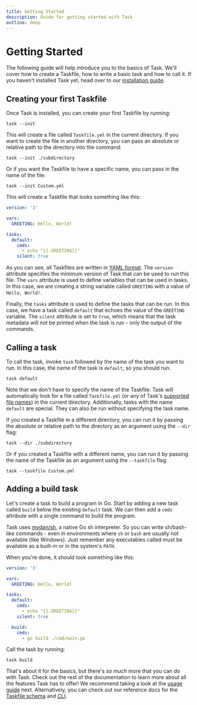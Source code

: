 ```yaml
---
title: Getting Started
description: Guide for getting started with Task
outline: deep
---
```


# Getting Started

The following guide will help introduce you to the basics of Task. We'll cover
how to create a Taskfile, how to write a basic task and how to call it. If you
haven't installed Task yet, head over to our
[installation guide](installation).

## Creating your first Taskfile

Once Task is installed, you can create your first Taskfile by running:

```shell
task --init
```

This will create a file called `Taskfile.yml` in the current directory. If you
want to create the file in another directory, you can pass an absolute or
relative path to the directory into the command:

```shell
task --init ./subdirectory
```

Or if you want the Taskfile to have a specific name, you can pass in the name of
the file:

```shell
task --init Custom.yml
```

This will create a Taskfile that looks something like this:

```yaml [Taskfile.yml]
version: '3'

vars:
  GREETING: Hello, World!

tasks:
  default:
    cmds:
      - echo "{{.GREETING}}"
    silent: true
```

As you can see, all Taskfiles are written in [YAML format](https://yaml.org/).
The `version` attribute specifies the minimum version of Task that can be used
to run this file. The `vars` attribute is used to define variables that can be
used in tasks. In this case, we are creating a string variable called `GREETING`
with a value of `Hello, World!`.

Finally, the `tasks` attribute is used to define the tasks that can be run. In
this case, we have a task called `default` that echoes the value of the
`GREETING` variable. The `silent` attribute is set to `true`, which means that
the task metadata will not be printed when the task is run - only the output of
the commands.

## Calling a task

To call the task, invoke `task` followed by the name of the task you want to
run. In this case, the name of the task is `default`, so you should run:

```shell
task default
```

Note that we don't have to specify the name of the Taskfile. Task will
automatically look for a file called `Taskfile.yml` (or any of Task's
[supported file names](usage#supported-file-names)) in the current directory.
Additionally, tasks with the name `default` are special. They can also be run
without specifying the task name.

If you created a Taskfile in a different directory, you can run it by passing
the absolute or relative path to the directory as an argument using the `--dir`
flag:

```shell
task --dir ./subdirectory
```

Or if you created a Taskfile with a different name, you can run it by passing
the name of the Taskfile as an argument using the `--taskfile` flag:

```shell
task --taskfile Custom.yml
```

## Adding a build task

Let's create a task to build a program in Go. Start by adding a new task called
`build` below the existing `default` task. We can then add a `cmds` attribute
with a single command to build the program.

Task uses [mvdan/sh](https://github.com/mvdan/sh), a native Go sh interpreter.
So you can write sh/bash-like commands - even in environments where `sh` or
`bash` are usually not available (like Windows). Just remember any executables
called must be available as a built-in or in the system's `PATH`.

When you're done, it should look something like this:

```yaml
version: '3'

vars:
  GREETING: Hello, World!

tasks:
  default:
    cmds:
      - echo "{{.GREETING}}"
    silent: true

  build:
    cmds:
      - go build ./cmd/main.go
```

Call the task by running:

```shell
task build
```

That's about it for the basics, but there's _so much_ more that you can do with
Task. Check out the rest of the documentation to learn more about all the
features Task has to offer! We recommend taking a look at the
[usage guide](usage) next. Alternatively, you can check out our reference
docs for the [Taskfile schema](reference/schema) and [CLI](reference/cli).
